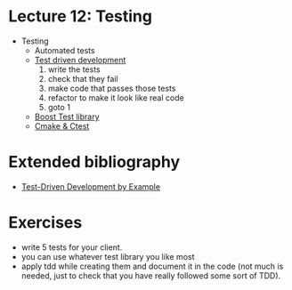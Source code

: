 # Lecture 12: Testing

- Testing
    - Automated tests
    - [Test driven development](http://en.wikipedia.org/wiki/Test-driven_development)
        1. write the tests
        2. check that they fail
        3. make code that passes those tests
        4. refactor to make it look like real code
        5. goto 1
    - [Boost Test library](http://www.boost.org/doc/libs/1_55_0/libs/test/doc/html/index.html)
    - [Cmake & Ctest](http://www.vtk.org/Wiki/CMake/Testing_With_CTest)

# Extended bibliography

- [Test-Driven Development by Example](http://en.wikipedia.org/wiki/Test-Driven_Development_by_Example)

# Exercises

- write 5 tests for your client.
- you can use whatever test library you like most
- apply tdd while creating them and document it in the code (not much is needed, just to check that
  you have really followed some sort of TDD).
